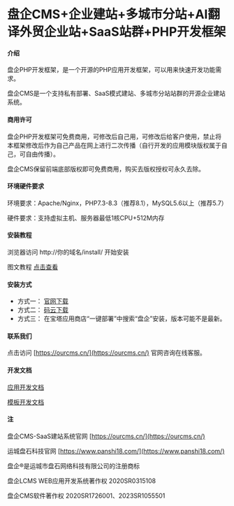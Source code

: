 # 盘企CMS+企业建站+多城市分站+AI翻译外贸企业站+SaaS站群+PHP开发框架

#### 介绍

盘企PHP开发框架，是一个开源的PHP应用开发框架，可以用来快速开发功能需求。

盘企CMS是一个支持私有部署、SaaS模式建站、多城市分站站群的开源企业建站系统。

#### 商用许可

盘企PHP开发框架可免费商用，可修改后自己用，可修改后给客户使用，禁止将本框架修改后作为自己产品在网上进行二次传播（自行开发的应用模块版权属于自己，可自由传播）。

盘企CMS保留前端底部版权即可免费商用，购买去版权授权可永久去除。

#### 环境硬件要求

环境要求：Apache/Nginx，PHP7.3-8.3（推荐8.1），MySQL5.6以上（推荐5.7）

硬件要求：支持虚拟主机、服务器最低1核CPU+512M内存

#### 安装教程

浏览器访问 http://你的域名/install/ 开始安装

图文教程 [点击查看](https://ourcms.cn/show/news-1.html)

#### 安装方式

 - 方式一： [官网下载](https://ourcms.cn/list/55-1.html)
 - 方式二： [码云下载](https://gitee.com/luckymoke/LCMS.OPEN/releases)
 - 方式三： 在宝塔应用商店“一键部署”中搜索“盘企”安装，版本可能不是最新。

#### 联系我们

点击访问 [https://ourcms.cn/](https://ourcms.cn/) 官网咨询在线客服。

#### 开发文档

[应用开发文档](https://doc.ourcms.cn/)

[模板开发文档](https://doc.ourcms.cn/)

#### 注

盘企CMS-SaaS建站系统官网 [https://ourcms.cn/](https://ourcms.cn/)

运城盘石科技官网 [https://www.panshi18.com/](https://www.panshi18.com/)

盘企®是运城市盘石网络科技有限公司的注册商标

盘企LCMS WEB应用开发系统著作权 2020SR0315108

盘企CMS软件著作权 2020SR1726001、2023SR1055501